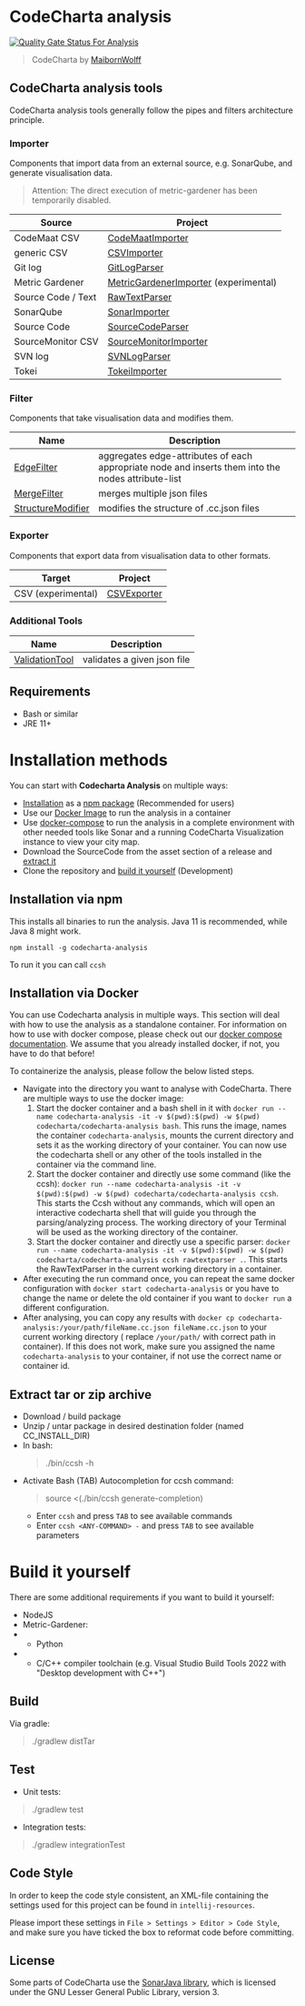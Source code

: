 # CodeCharta analysis

[![Quality Gate Status For Analysis](https://sonarcloud.io/api/project_badges/measure?project=maibornwolff-gmbh_codecharta_analysis&metric=alert_status)](https://sonarcloud.io/summary/new_code?id=maibornwolff-gmbh_codecharta_analysis)

> CodeCharta by [MaibornWolff](https://www.maibornwolff.de)

## CodeCharta analysis tools

CodeCharta analysis tools generally follow the pipes and filters architecture principle.

### Importer

Components that import data from an external source, e.g. SonarQube, and generate visualisation data.

> Attention: The direct execution of metric-gardener has been temporarily disabled.

| Source             | Project                                                                          |
| ------------------ | -------------------------------------------------------------------------------- |
| CodeMaat CSV       | [CodeMaatImporter](import/CodeMaatImporter/README.md)                            |
| generic CSV        | [CSVImporter](import/CSVImporter/README.md)                                      |
| Git log            | [GitLogParser](import/GitLogParser/README.md)                                    |
| Metric Gardener    | [MetricGardenerImporter](import/MetricGardenerImporter/README.md) (experimental) |
| Source Code / Text | [RawTextParser](parser/RawTextParser/README.md)                                  |
| SonarQube          | [SonarImporter](import/SonarImporter/README.md)                                  |
| Source Code        | [SourceCodeParser](import/SourceCodeParser/README.md)                            |
| SourceMonitor CSV  | [SourceMonitorImporter](import/CSVImporter/README.md)                            |
| SVN log            | [SVNLogParser](import/SVNLogParser/README.md)                                    |
| Tokei              | [TokeiImporter](import/TokeiImporter/README.md)                                  |

### Filter

Components that take visualisation data and modifies them.

| Name                                                    | Description                                                                                        |
| ------------------------------------------------------- | -------------------------------------------------------------------------------------------------- |
| [EdgeFilter](filter/EdgeFilter/README.md)               | aggregates edge-attributes of each appropriate node and inserts them into the nodes attribute-list |
| [MergeFilter](filter/MergeFilter/README.md)             | merges multiple json files                                                                         |
| [StructureModifier](filter/StructureModifier/README.md) | modifies the structure of .cc.json files                                                           |

### Exporter

Components that export data from visualisation data to other formats.

| Target             | Project                                     |
| ------------------ | ------------------------------------------- |
| CSV (experimental) | [CSVExporter](export/CSVExporter/README.md) |

### Additional Tools

| Name                                             | Description                 |
| ------------------------------------------------ | --------------------------- |
| [ValidationTool](tools/ValidationTool/README.md) | validates a given json file |

## Requirements

-   Bash or similar
-   JRE 11+

# Installation methods

You can start with **Codecharta Analysis** on multiple ways:

-   [Installation](#installation-via-npm) as a [npm package](#installation-via-npm) (Recommended for users)
-   Use our [Docker Image](#installation-via-docker) to run the analysis in a container
-   Use [docker-compose](https://maibornwolff.github.io/codecharta/docs/docker-containers/) to run the analysis in a
    complete environment with other needed tools like Sonar and a running CodeCharta Visualization instance to view your
    city map.
-   Download the SourceCode from the asset section of a release and [extract it](#extract-tar-or-zip-archive)
-   Clone the repository and [build it yourself](#build-it-yourself) (Development)

## Installation via npm

This installs all binaries to run the analysis. Java 11 is recommended, while Java 8 might work.

`npm install -g codecharta-analysis`

To run it you can call `ccsh`

## Installation via Docker

You can use Codecharta analysis in multiple ways. This section will deal with how to use the analysis as a standalone
container. For information on how to use with docker compose, please check out
our [docker compose documentation](https://maibornwolff.github.io/codecharta/docs/docker-containers/).
We assume that you already installed docker, if not, you have to do that before!

To containerize the analysis, please follow the below listed steps.

-   Navigate into the directory you want to analyse with CodeCharta. There are multiple ways to use the docker image:
    1. Start the docker container and a bash shell in it
       with `docker run --name codecharta-analysis -it -v $(pwd):$(pwd) -w $(pwd) codecharta/codecharta-analysis bash`.
       This runs the image, names the container `codecharta-analysis`, mounts the current directory and sets it as the
       working directory of your container. You can now use the codecharta shell or any other of the tools installed in
       the container via the command line.
    2. Start the docker container and directly use some command (like the
       ccsh): `docker run --name codecharta-analysis -it -v $(pwd):$(pwd) -w $(pwd) codecharta/codecharta-analysis ccsh`.
       This starts the Ccsh without any commands, which will open an interactive codecharta shell that will guide you
       through the parsing/analyzing process. The working directory of your Terminal will be used as the working
       directory of the container.
    3. Start the docker container and directly use a specific
       parser: `docker run --name codecharta-analysis -it -v $(pwd):$(pwd) -w $(pwd) codecharta/codecharta-analysis ccsh rawtextparser .`.
       This starts the RawTextParser in the current working directory in a container.
-   After executing the run command once, you can repeat the same docker configuration
    with `docker start codecharta-analysis` or you have to change the name or delete the old container if you want
    to `docker run` a different configuration.
-   After analysing, you can copy any results
    with `docker cp codecharta-analysis:/your/path/fileName.cc.json fileName.cc.json` to your current working directory (
    replace `/your/path/` with correct path in container). If this does not work, make sure you assigned the
    name `codecharta-analysis` to your container, if not use the correct name or container id.

## Extract tar or zip archive

-   Download / build package
-   Unzip / untar package in desired destination folder (named CC_INSTALL_DIR)
-   In bash:
    > ./bin/ccsh -h
-   Activate Bash (TAB) Autocompletion for ccsh command:
    > source <(./bin/ccsh generate-completion)
    -   Enter `ccsh` and press `TAB` to see available commands
    -   Enter `ccsh <ANY-COMMAND> -` and press `TAB` to see available parameters

# Build it yourself

There are some additional requirements if you want to build it yourself:

-   NodeJS
-   Metric-Gardener:
-   -   Python
-   -   C/C++ compiler toolchain (e.g. Visual Studio Build Tools 2022 with "Desktop development with C++")

## Build

Via gradle:

> ./gradlew distTar

## Test

-   Unit tests:

> ./gradlew test

-   Integration tests:

> ./gradlew integrationTest

## Code Style

In order to keep the code style consistent, an XML-file containing the settings used for this project can be found
in `intellij-resources`.

Please import these settings in `File > Settings > Editor > Code Style`, and make sure you have ticked the box to
reformat code before committing.

## License

Some parts of CodeCharta use the [SonarJava library](https://github.com/SonarSource/sonar-java/), which is licensed
under the GNU Lesser General Public Library, version 3.
